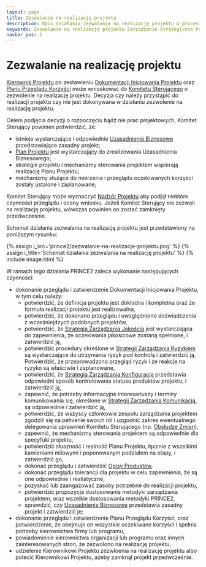 ```yaml
---
layout: page
title: Zezwalanie na realizację projektu
description: Opis działania zezwalanie na realizację projektu w procesie Zarządzanie Strategiczne Projektem w metodyce PRINCE2
keywords: Zezwalanie na realizację projektu Zarządzanie Strategiczne Projektem PRINCE2 metodyka działanie proces
navbar_pos: 1
---
```

# Zezwalanie na realizację projektu

[Kierownik Projektu](/prince2/kierownik-projektu) po zestawieniu [Dokumentacji Inicjowania Projektu](/prince2/opisy-produktow-zarzadczych/dokumentacja-inicjowania-projektu)
oraz [Planu Przeglądu Korzyści](/prince2/opisy-produktow-zarzadczych/plan-przegladu-korzysci) może wnioskować do [Komitetu Sterującego](/prince2/komitet-sterujacy)
o zezwolenie na realizację projektu. Decyzja czy należy przystąpić do realizacji projektu czy nie jest dokonywana w działaniu zezwolenie na realizację
projektu.

Celem podjęcia decyzji o rozpoczęciu bądź nie prac projektowych, Komitet Sterujący powinien potwierdzić, że:

  * istnieje wystarczające i odpowiednie [Uzasadnienie Biznesowe](/prince2/opisy-produktow-zarzadczych/uzasadnienie-biznesowe) przedstawiające zasadny projekt;
  * [Plan Projektu](/prince2/opisy-produktow-zarzadczych/plan-projektu) jest wystarczający do zrealizowania Uzasadnienia Biznesowego;
  * strategie projektu i mechanizmy sterowania projektem wspierają realizację Planu Projektu;
  * mechanizmy służące do mierzenia i przeglądu oczekiwanych korzyści zostały ustalone i zaplanowane;

Komitet Sterujący może wyznaczyć [Nadzór Projektu](/prince2/nadzor-projektu) aby podjął niektóre czynności przeglądu i oceny wniosku. Jeżeli
Komitet Sterujący nie zezwoli na realizację projektu, wówczas powinien on zostać zamknięty przedwcześnie.

Schemat działania zezwalania na realizację projektu jest przedstawiony na poniższym rysunku:

{% assign i_src='prince2/zezwalanie-na-realizacje-projektu.png' %}
{% assign i_title='Schemat działania zezwalania na realizację projektu' %}
{% include image.html %}

W ramach tego działania PRINCE2 zaleca wykonanie następujących czynności:

  * dokonanie przeglądu i zatwierdzenie Dokumentacji Inicjowania Projektu, w tym celu należy:
    * potwierdzić, że definicja projektu jest dokładna i kompletna oraz że formuła realizacji projektu jest realizowalna,
    * potwierdzić, że dokonano przeglądu i uwzględniono doświadczenia z wcześniejdzych podobnych projektów,
    * potwierdzić, że [Strategia Zarządzania Jakościa](/prince2/opisy-produktow-zarzadczych/strategia-zarzadzania-jakoscia) jest wystarczająca do zapewnienia,
że oczekiwania jakościowe zostaną spełnione, i zatwierdzić ją,
    * potwierdzić procedury określone w [Strategii Zarządzania Ryzykiem](/prince2/opisy-produktow-zarzadczych/strategia-zarzadzania-ryzykiem) są wystarczające do
utrzymania ryzyk pod kontrolą i zatwierdzić ją. Potwierdzić, że przeprowadzono przegląd ryzyk i że reakcje na ryzyko są właściwie i zaplanowane,
    * potwierdzić, że [Strategia Zarządzania Konfiguracją](/prince2/opisy-produktow-zarzadczych/strategia-zarzadzania-konfiguracja) przedstawia odpowiedni sposób
kontrolowania statusu produktów projektu, i zatwierdzić ją,
    * zapewnić, że potrzeby informacyjne interesariuszy i terminy komunikowania się, określone w [Strategii Zarządzania Komunikacją](/prince2/opisy-produktow-zarzadczych/strategia-zarzadznia-komunikacja),
są odpowiednie i zatwierdzić ją,
    * potwierdzić, że wszyscy członkowie zespołu zarządzania projektem zgodzili się na pełnienie swoich ról i uzgodnić zakres ewentualnego delegowania uprawnień
Komitetu Sterującego (np. [Obsłudze Zmian](/prince2/obsluga-zmian)),
    * zapewnić, że mechanizmy sterowania projektem są odpowiednie dla specyfuki projektu,
    * potwierdzić słuszność i realność Planu Projektu, łącznie z wszelkimi kamieniami milowymi i poponowanym podziałem na etapy, i zatwierdzić go,
    * dokonać przeglądu i zatwierdzić [Opisy Produktów](/prince2/opisy-produktow-zarzadczych/opis-produktu),
    * dokonać przeglądu tolerancji dla projektu w celu zapewnienia, że są one odpowiednie i realistyczne,
    * pozyskać lub zaangażować zasoby potrzebne do realizacji projektu,
    * potwierdzić propozycje dostosowania metodyki zarządzania projektem, oraz wszelkie dostosowania metodyki PRINCE2,
    * sprawdzić, czy [Uzasadnienie Biznesowe](/prince2/opisy-produktow-zarzadczych/uzasadnienie-biznesowe) przedstawia zasadny projekt i zatwierdzić je;
  * dokonanie przeglądu i zatwierdzenie Planu Przeglądu Korzyści, oraz potwierdzenie, że obejmuje on wszystkie oczekiwane korzyści
i spełnia potrzeby kierownictwa firmy lub programu,
  * powiadomienie kierownictwa organizacji lub programu oraz innych zainteresowanych stron, że zezwolono na realizację projektu,
  * udzielenie Kierownikowi Projektu zezwloenia na realizację projektu albo polecić Kierownikowi Projektu, ażeby zamknął projekt przedwcześnie.